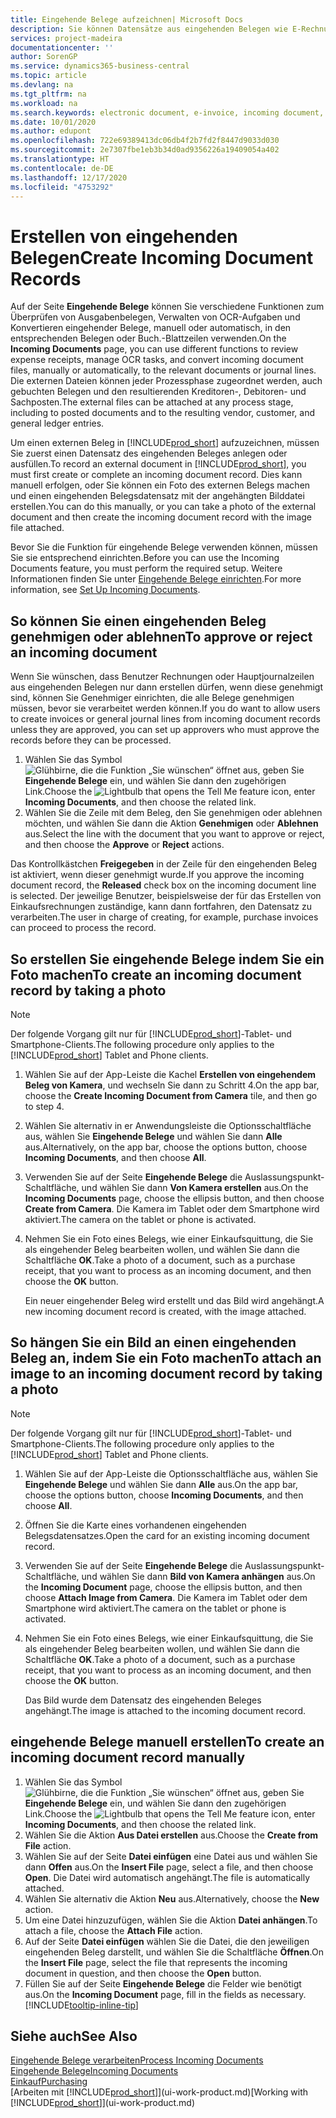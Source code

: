 ```yaml
---
title: Eingehende Belege aufzeichnen| Microsoft Docs
description: Sie können Datensätze aus eingehenden Belegen wie E-Rechnungen erstellenn und OCR-Aufgaben, eCommerce und Belegaustausch verwalten.
services: project-madeira
documentationcenter: ''
author: SorenGP
ms.service: dynamics365-business-central
ms.topic: article
ms.devlang: na
ms.tgt_pltfrm: na
ms.workload: na
ms.search.keywords: electronic document, e-invoice, incoming document, OCR, ecommerce, document exchange, import invoice
ms.date: 10/01/2020
ms.author: edupont
ms.openlocfilehash: 722e69389413dc06db4f2b7fd2f8447d9033d030
ms.sourcegitcommit: 2e7307fbe1eb3b34d0ad9356226a19409054a402
ms.translationtype: HT
ms.contentlocale: de-DE
ms.lasthandoff: 12/17/2020
ms.locfileid: "4753292"
---
```

# <a name="create-incoming-document-records"></a><span data-ttu-id="4d5a6-103">Erstellen von eingehenden Belegen</span><span class="sxs-lookup"><span data-stu-id="4d5a6-103">Create Incoming Document Records</span></span>
<span data-ttu-id="4d5a6-104">Auf der Seite **Eingehende Belege** können Sie verschiedene Funktionen zum Überprüfen von Ausgabenbelegen, Verwalten von OCR-Aufgaben und Konvertieren eingehender Belege, manuell oder automatisch, in den entsprechenden Belegen oder Buch.-Blattzeilen verwenden.</span><span class="sxs-lookup"><span data-stu-id="4d5a6-104">On the **Incoming Documents** page, you can use different functions to review expense receipts, manage OCR tasks, and convert incoming document files, manually or automatically, to the relevant documents or journal lines.</span></span> <span data-ttu-id="4d5a6-105">Die externen Dateien können jeder Prozessphase zugeordnet werden, auch gebuchten Belegen und den resultierenden Kreditoren-, Debitoren- und Sachposten.</span><span class="sxs-lookup"><span data-stu-id="4d5a6-105">The external files can be attached at any process stage, including to posted documents and to the resulting vendor, customer, and general ledger entries.</span></span>

<span data-ttu-id="4d5a6-106">Um einen externen Beleg in [!INCLUDE[prod_short](includes/prod_short.md)] aufzuzeichnen, müssen Sie zuerst einen Datensatz des eingehenden Beleges anlegen oder ausfüllen.</span><span class="sxs-lookup"><span data-stu-id="4d5a6-106">To record an external document in [!INCLUDE[prod_short](includes/prod_short.md)], you must first create or complete an incoming document record.</span></span> <span data-ttu-id="4d5a6-107">Dies kann manuell erfolgen, oder Sie können ein Foto des externen Belegs machen und einen eingehenden Belegsdatensatz mit der angehängten Bilddatei erstellen.</span><span class="sxs-lookup"><span data-stu-id="4d5a6-107">You can do this manually, or you can take a photo of the external document and then create the incoming document record with the image file attached.</span></span>

<span data-ttu-id="4d5a6-108">Bevor Sie die Funktion für eingehende Belege verwenden können, müssen Sie sie entsprechend einrichten.</span><span class="sxs-lookup"><span data-stu-id="4d5a6-108">Before you can use the Incoming Documents feature, you must perform the required setup.</span></span> <span data-ttu-id="4d5a6-109">Weitere Informationen finden Sie unter [Eingehende Belege einrichten](across-how-setup-income-documents.md).</span><span class="sxs-lookup"><span data-stu-id="4d5a6-109">For more information, see [Set Up Incoming Documents](across-how-setup-income-documents.md).</span></span>

## <a name="to-approve-or-reject-an-incoming-document"></a><span data-ttu-id="4d5a6-110">So können Sie einen eingehenden Beleg genehmigen oder ablehnen</span><span class="sxs-lookup"><span data-stu-id="4d5a6-110">To approve or reject an incoming document</span></span>
<span data-ttu-id="4d5a6-111">Wenn Sie wünschen, dass Benutzer Rechnungen oder Hauptjournalzeilen aus eingehenden Belegen nur dann erstellen dürfen, wenn diese genehmigt sind, können Sie Genehmiger einrichten, die alle Belege genehmigen müssen, bevor sie verarbeitet werden können.</span><span class="sxs-lookup"><span data-stu-id="4d5a6-111">If you do want to allow users to create invoices or general journal lines from incoming document records unless they are approved, you can set up approvers who must approve the records before they can be processed.</span></span>

1. <span data-ttu-id="4d5a6-112">Wählen Sie das Symbol ![Glühbirne, die die Funktion „Sie wünschen“ öffnet](media/ui-search/search_small.png "Was möchten Sie tun?") aus, geben Sie **Eingehende Belege** ein, und wählen Sie dann den zugehörigen Link.</span><span class="sxs-lookup"><span data-stu-id="4d5a6-112">Choose the ![Lightbulb that opens the Tell Me feature](media/ui-search/search_small.png "Tell me what you want to do") icon, enter **Incoming Documents**, and then choose the related link.</span></span>
2. <span data-ttu-id="4d5a6-113">Wählen Sie die Zeile mit dem Beleg, den Sie genehmigen oder ablehnen möchten, und wählen Sie dann die Aktion **Genehmigen** oder **Ablehnen** aus.</span><span class="sxs-lookup"><span data-stu-id="4d5a6-113">Select the line with the document that you want to approve or reject, and then choose the **Approve** or **Reject** actions.</span></span>

<span data-ttu-id="4d5a6-114">Das Kontrollkästchen **Freigegeben** in der Zeile für den eingehenden Beleg ist aktiviert, wenn dieser genehmigt wurde.</span><span class="sxs-lookup"><span data-stu-id="4d5a6-114">If you approve the incoming document record, the **Released** check box on the incoming document line is selected.</span></span> <span data-ttu-id="4d5a6-115">Der jeweilige Benutzer, beispielsweise der für das Erstellen von Einkaufsrechnungen zuständige, kann dann fortfahren, den Datensatz zu verarbeiten.</span><span class="sxs-lookup"><span data-stu-id="4d5a6-115">The user in charge of creating, for example, purchase invoices can proceed to process the record.</span></span>

## <a name="to-create-an-incoming-document-record-by-taking-a-photo"></a><span data-ttu-id="4d5a6-116">So erstellen Sie eingehende Belege indem Sie ein Foto machen</span><span class="sxs-lookup"><span data-stu-id="4d5a6-116">To create an incoming document record by taking a photo</span></span>
> [!NOTE]  
>   <span data-ttu-id="4d5a6-117">Der folgende Vorgang gilt nur für [!INCLUDE[prod_short](includes/prod_short.md)]-Tablet- und Smartphone-Clients.</span><span class="sxs-lookup"><span data-stu-id="4d5a6-117">The following procedure only applies to the [!INCLUDE[prod_short](includes/prod_short.md)] Tablet and Phone clients.</span></span>

1. <span data-ttu-id="4d5a6-118">Wählen Sie auf der App-Leiste die Kachel **Erstellen von eingehendem Beleg von Kamera**, und wechseln Sie dann zu Schritt 4.</span><span class="sxs-lookup"><span data-stu-id="4d5a6-118">On the app bar, choose the **Create Incoming Document from Camera** tile, and then go to step 4.</span></span>
2. <span data-ttu-id="4d5a6-119">Wählen Sie alternativ in er Anwendungsleiste die Optionsschaltfläche aus, wählen Sie **Eingehende Belege** und wählen Sie dann **Alle** aus.</span><span class="sxs-lookup"><span data-stu-id="4d5a6-119">Alternatively, on the app bar, choose the options button, choose **Incoming Documents**, and then choose **All**.</span></span>
3. <span data-ttu-id="4d5a6-120">Verwenden Sie auf der Seite **Eingehende Belege** die Auslassungspunkt-Schaltfläche, und wählen Sie dann **Von Kamera erstellen** aus.</span><span class="sxs-lookup"><span data-stu-id="4d5a6-120">On the **Incoming Documents** page, choose the ellipsis button, and then choose **Create from Camera**.</span></span> <span data-ttu-id="4d5a6-121">Die Kamera im Tablet oder dem Smartphone wird aktiviert.</span><span class="sxs-lookup"><span data-stu-id="4d5a6-121">The camera on the tablet or phone is activated.</span></span>
4. <span data-ttu-id="4d5a6-122">Nehmen Sie ein Foto eines Belegs, wie einer Einkaufsquittung, die Sie als eingehender Beleg bearbeiten wollen, und wählen Sie dann die Schaltfläche **OK**.</span><span class="sxs-lookup"><span data-stu-id="4d5a6-122">Take a photo of a document, such as a purchase receipt, that you want to process as an incoming document, and then choose the **OK** button.</span></span>

    <span data-ttu-id="4d5a6-123">Ein neuer eingehender Beleg wird erstellt und das Bild wird angehängt.</span><span class="sxs-lookup"><span data-stu-id="4d5a6-123">A new incoming document record is created, with the image attached.</span></span>

## <a name="to-attach-an-image-to-an-incoming-document-record-by-taking-a-photo"></a><span data-ttu-id="4d5a6-124">So hängen Sie ein Bild an einen eingehenden Beleg an, indem Sie ein Foto machen</span><span class="sxs-lookup"><span data-stu-id="4d5a6-124">To attach an image to an incoming document record by taking a photo</span></span>
> [!NOTE]  
>   <span data-ttu-id="4d5a6-125">Der folgende Vorgang gilt nur für [!INCLUDE[prod_short](includes/prod_short.md)]-Tablet- und Smartphone-Clients.</span><span class="sxs-lookup"><span data-stu-id="4d5a6-125">The following procedure only applies to the [!INCLUDE[prod_short](includes/prod_short.md)] Tablet and Phone clients.</span></span>

1. <span data-ttu-id="4d5a6-126">Wählen Sie auf der App-Leiste die Optionsschaltfläche aus, wählen Sie **Eingehende Belege** und wählen Sie dann **Alle** aus.</span><span class="sxs-lookup"><span data-stu-id="4d5a6-126">On the app bar, choose the options button, choose **Incoming Documents**, and then choose **All**.</span></span>
2. <span data-ttu-id="4d5a6-127">Öffnen Sie die Karte eines vorhandenen eingehenden Belegsdatensatzes.</span><span class="sxs-lookup"><span data-stu-id="4d5a6-127">Open the card for an existing incoming document record.</span></span>
3. <span data-ttu-id="4d5a6-128">Verwenden Sie auf der Seite **Eingehende Belege** die Auslassungspunkt-Schaltfläche, und wählen Sie dann **Bild von Kamera anhängen** aus.</span><span class="sxs-lookup"><span data-stu-id="4d5a6-128">On the **Incoming Document** page, choose the ellipsis button, and then choose **Attach Image from Camera**.</span></span> <span data-ttu-id="4d5a6-129">Die Kamera im Tablet oder dem Smartphone wird aktiviert.</span><span class="sxs-lookup"><span data-stu-id="4d5a6-129">The camera on the tablet or phone is activated.</span></span>
4. <span data-ttu-id="4d5a6-130">Nehmen Sie ein Foto eines Belegs, wie einer Einkaufsquittung, die Sie als eingehender Beleg bearbeiten wollen, und wählen Sie dann die Schaltfläche **OK**.</span><span class="sxs-lookup"><span data-stu-id="4d5a6-130">Take a photo of a document, such as a purchase receipt, that you want to process as an incoming document, and then choose the **OK** button.</span></span>

    <span data-ttu-id="4d5a6-131">Das Bild wurde dem Datensatz des eingehenden Beleges angehängt.</span><span class="sxs-lookup"><span data-stu-id="4d5a6-131">The image is attached to the incoming document record.</span></span>

## <a name="to-create-an-incoming-document-record-manually"></a><span data-ttu-id="4d5a6-132">eingehende Belege manuell erstellen</span><span class="sxs-lookup"><span data-stu-id="4d5a6-132">To create an incoming document record manually</span></span>
1. <span data-ttu-id="4d5a6-133">Wählen Sie das Symbol ![Glühbirne, die die Funktion „Sie wünschen“ öffnet](media/ui-search/search_small.png "Was möchten Sie tun?") aus, geben Sie **Eingehende Belege** ein, und wählen Sie dann den zugehörigen Link.</span><span class="sxs-lookup"><span data-stu-id="4d5a6-133">Choose the ![Lightbulb that opens the Tell Me feature](media/ui-search/search_small.png "Tell me what you want to do") icon, enter **Incoming Documents**, and then choose the related link.</span></span>
2. <span data-ttu-id="4d5a6-134">Wählen Sie die Aktion **Aus Datei erstellen** aus.</span><span class="sxs-lookup"><span data-stu-id="4d5a6-134">Choose the **Create from File** action.</span></span>  
3. <span data-ttu-id="4d5a6-135">Wählen Sie auf der Seite **Datei einfügen** eine Datei aus und wählen Sie dann **Offen** aus.</span><span class="sxs-lookup"><span data-stu-id="4d5a6-135">On the **Insert File** page, select a file, and then choose **Open**.</span></span> <span data-ttu-id="4d5a6-136">Die Datei wird automatisch angehängt.</span><span class="sxs-lookup"><span data-stu-id="4d5a6-136">The file is automatically attached.</span></span>
4. <span data-ttu-id="4d5a6-137">Wählen Sie alternativ die Aktion **Neu** aus.</span><span class="sxs-lookup"><span data-stu-id="4d5a6-137">Alternatively, choose the **New** action.</span></span>
5. <span data-ttu-id="4d5a6-138">Um eine Datei hinzuzufügen, wählen Sie die Aktion **Datei anhängen**.</span><span class="sxs-lookup"><span data-stu-id="4d5a6-138">To attach a file, choose the **Attach File** action.</span></span>
6. <span data-ttu-id="4d5a6-139">Auf der Seite **Datei einfügen** wählen Sie die Datei, die den jeweiligen eingehenden Beleg darstellt, und wählen Sie die Schaltfläche **Öffnen**.</span><span class="sxs-lookup"><span data-stu-id="4d5a6-139">On the **Insert File** page, select the file that represents the incoming document in question, and then choose the **Open** button.</span></span>
7. <span data-ttu-id="4d5a6-140">Füllen Sie auf der Seite **Eingehende Belege** die Felder wie benötigt aus.</span><span class="sxs-lookup"><span data-stu-id="4d5a6-140">On the **Incoming Document** page, fill in the fields as necessary.</span></span> [!INCLUDE[tooltip-inline-tip](includes/tooltip-inline-tip_md.md)]

## <a name="see-also"></a><span data-ttu-id="4d5a6-141">Siehe auch</span><span class="sxs-lookup"><span data-stu-id="4d5a6-141">See Also</span></span>
[<span data-ttu-id="4d5a6-142">Eingehende Belege verarbeiten</span><span class="sxs-lookup"><span data-stu-id="4d5a6-142">Process Incoming Documents</span></span>](across-process-income-documents.md)  
[<span data-ttu-id="4d5a6-143">Eingehende Belege</span><span class="sxs-lookup"><span data-stu-id="4d5a6-143">Incoming Documents</span></span>](across-income-documents.md)  
[<span data-ttu-id="4d5a6-144">Einkauf</span><span class="sxs-lookup"><span data-stu-id="4d5a6-144">Purchasing</span></span>](purchasing-manage-purchasing.md)  
<span data-ttu-id="4d5a6-145">[Arbeiten mit [!INCLUDE[prod_short](includes/prod_short.md)]](ui-work-product.md)</span><span class="sxs-lookup"><span data-stu-id="4d5a6-145">[Working with [!INCLUDE[prod_short](includes/prod_short.md)]](ui-work-product.md)</span></span>
